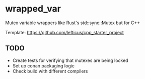 # wrapped_var
Mutex variable wrappers like Rust's std::sync::Mutex but for C++

Template: https://github.com/lefticus/cpp_starter_project

## TODO
- Create tests for verifying that mutexes are being locked
- Set up conan packaging logic
- Check build with different compilers